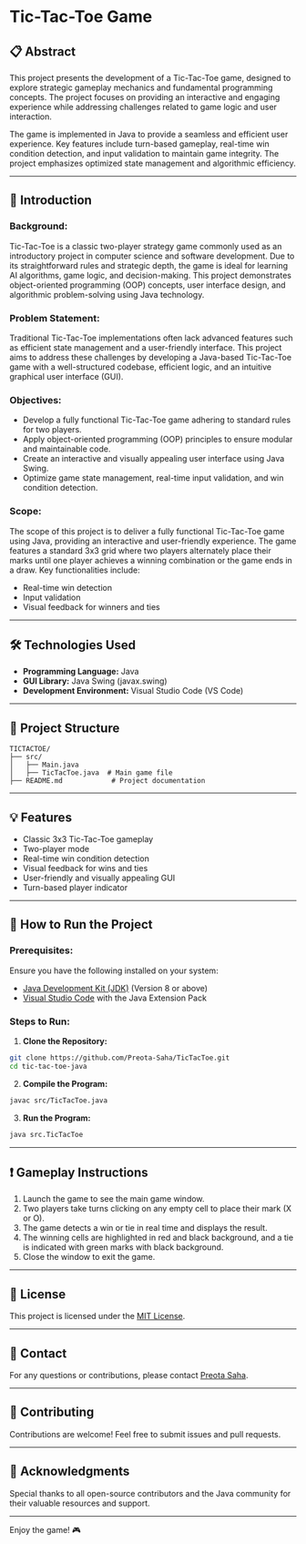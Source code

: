 # Tic-Tac-Toe Game

## 📋 **Abstract**
This project presents the development of a Tic-Tac-Toe game, designed to explore strategic gameplay mechanics and fundamental programming concepts. The project focuses on providing an interactive and engaging experience while addressing challenges related to game logic and user interaction.

The game is implemented in Java to provide a seamless and efficient user experience. Key features include turn-based gameplay, real-time win condition detection, and input validation to maintain game integrity. The project emphasizes optimized state management and algorithmic efficiency.

---

## 📝 **Introduction**

### **Background:**
Tic-Tac-Toe is a classic two-player strategy game commonly used as an introductory project in computer science and software development. Due to its straightforward rules and strategic depth, the game is ideal for learning AI algorithms, game logic, and decision-making. This project demonstrates object-oriented programming (OOP) concepts, user interface design, and algorithmic problem-solving using Java technology.

### **Problem Statement:**
Traditional Tic-Tac-Toe implementations often lack advanced features such as efficient state management and a user-friendly interface. This project aims to address these challenges by developing a Java-based Tic-Tac-Toe game with a well-structured codebase, efficient logic, and an intuitive graphical user interface (GUI).

### **Objectives:**
- Develop a fully functional Tic-Tac-Toe game adhering to standard rules for two players.
- Apply object-oriented programming (OOP) principles to ensure modular and maintainable code.
- Create an interactive and visually appealing user interface using Java Swing.
- Optimize game state management, real-time input validation, and win condition detection.

### **Scope:**
The scope of this project is to deliver a fully functional Tic-Tac-Toe game using Java, providing an interactive and user-friendly experience. The game features a standard 3x3 grid where two players alternately place their marks until one player achieves a winning combination or the game ends in a draw. Key functionalities include:
- Real-time win detection
- Input validation
- Visual feedback for winners and ties

---

## 🛠️ **Technologies Used**
- **Programming Language:** Java
- **GUI Library:** Java Swing (javax.swing)
- **Development Environment:** Visual Studio Code (VS Code)

---

## 📂 **Project Structure**
```plaintext
TICTACTOE/
├── src/
│   ├── Main.java
│   ├── TicTacToe.java  # Main game file
├── README.md            # Project documentation
```

---

## 💡 **Features**
- Classic 3x3 Tic-Tac-Toe gameplay
- Two-player mode
- Real-time win condition detection
- Visual feedback for wins and ties
- User-friendly and visually appealing GUI
- Turn-based player indicator

---

## 🚀 **How to Run the Project**

### Prerequisites:
Ensure you have the following installed on your system:
- [Java Development Kit (JDK)](https://www.oracle.com/java/technologies/downloads/) (Version 8 or above)
- [Visual Studio Code](https://code.visualstudio.com/) with the Java Extension Pack

### Steps to Run:
1. **Clone the Repository:**
```bash
git clone https://github.com/Preota-Saha/TicTacToe.git
cd tic-tac-toe-java
```

2. **Compile the Program:**
```bash
javac src/TicTacToe.java
```

3. **Run the Program:**
```bash
java src.TicTacToe
```

---

## ❗ **Gameplay Instructions**
1. Launch the game to see the main game window.
2. Two players take turns clicking on any empty cell to place their mark (X or O).
3. The game detects a win or tie in real time and displays the result.
4. The winning cells are highlighted in red and black background, and a tie is indicated with green marks with black background.
5. Close the window to exit the game.

---

## 📜 **License**
This project is licensed under the [MIT License](LICENSE).

---

## 📧 **Contact**
For any questions or contributions, please contact [Preota Saha](mailto:sahapreota@gmail.com).

---

## 🌟 **Contributing**
Contributions are welcome! Feel free to submit issues and pull requests.

---

## 💖 **Acknowledgments**
Special thanks to all open-source contributors and the Java community for their valuable resources and support.

---

Enjoy the game! 🎮

